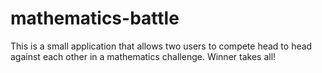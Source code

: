 # mathematics-battle
This is a small application that allows two users to compete head to head against each other in a mathematics challenge. Winner takes all!
